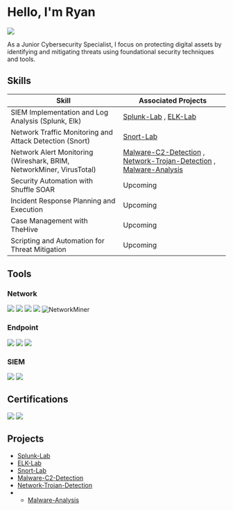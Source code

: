 # Hello, I'm Ryan
<a href="https://linkedin.com/in/ryan-salomon22/"><img src="https://img.shields.io/badge/-LinkedIn-0072b1?&style=for-the-badge&logo=linkedin&logoColor=white" /></a>


As a Junior Cybersecurity Specialist, I focus on protecting digital assets by identifying and mitigating threats using foundational security techniques and tools.

## Skills

| Skill                                         | Associated Projects         |
|-----------------------------------------------|----------------------------|
| SIEM Implementation and Log Analysis (Splunk, Elk) | <a href="https://github.com/RyanSalomon/Splunk-Lab">Splunk-Lab</a> , <a href="https://github.com/RyanSalomon/ELK-Lab">ELK-Lab</a> |  
| Network Traffic Monitoring and Attack Detection (Snort) | <a href="https://github.com/RyanSalomon/Snort_Lab/tree/main">Snort-Lab</a> |
| Network Alert Monitoring (Wireshark, BRIM, NetworkMiner, VirusTotal) | <a href="https://github.com/RyanSalomon/Malware-C2-Detection">Malware-C2-Detection</a> , <a href="https://github.com/RyanSalomon/Network-Trojan-Detection">Network-Trojan-Detection</a> , <a href="https://github.com/RyanSalomon/Malware-Analysis">Malware-Analysis</a> |
| Security Automation with Shuffle SOAR         | Upcoming |
| Incident Response Planning and Execution      | Upcoming |
| Case Management with TheHive                  | Upcoming |
| Scripting and Automation for Threat Mitigation | Upcoming |

## Tools

### Network
<div>
    <img src="https://img.shields.io/badge/-Snort-EF3B2D?&style=for-the-badge&logo=Snort&logoColor=white" />
    <img src="https://img.shields.io/badge/-Zeek-777BB4?&style=for-the-badge&logo=Zeek&logoColor=white" />
    <img src="https://img.shields.io/badge/-Wireshark-1679A7?&style=for-the-badge&logo=Wireshark&logoColor=white" />
    <img src="https://img.shields.io/badge/-Brim-000000?style=for-the-badge&logo=Brim&logoColor=white" />
    <img src="https://img.shields.io/badge/NetworkMiner-8B4513?style=for-the-badge&logo=network&logoColor=white" alt="NetworkMiner" />
</div>

### Endpoint
<div>
    <img src="https://img.shields.io/badge/-Sysinternals-005B99?style=for-the-badge&logo=windows&logoColor=white" />
    <img src="https://img.shields.io/badge/-Sysmon-005B99?style=for-the-badge&logo=windows&logoColor=white" />
    <img src="https://img.shields.io/badge/-Velociraptor-0077B6?style=for-the-badge&logo=apache&logoColor=white" />
</div>

### SIEM
<div>
    <img src="https://img.shields.io/badge/-Splunk-000000?&style=for-the-badge&logo=Splunk&logoColor=white" />
    <img src="https://img.shields.io/badge/-Elastic-005571?&style=for-the-badge&logo=Elastic&logoColor=white" />
</div>

## Certifications
<div>
<img src="https://img.shields.io/badge/-Security%2B-FF0000?&style=for-the-badge&logo=CompTIA&logoColor=white" />
<img src="https://img.shields.io/badge/-Google%20Cybersecurity-4285F4?&style=for-the-badge&logo=Google&logoColor=white" />


## Projects
- <a href="https://github.com/RyanSalomon/Splunk-Lab">Splunk-Lab</a>
- <a href="https://github.com/RyanSalomon/ELK-Lab">ELK-Lab</a>
- <a href="https://github.com/RyanSalomon/Snort_Lab/tree/main">Snort-Lab</a>
- <a href="https://github.com/RyanSalomon/Malware-C2-Detection">Malware-C2-Detection</a>
- <a href="https://github.com/RyanSalomon/Network-Trojan-Detection">Network-Trojan-Detection</a>
- - <a href="https://github.com/RyanSalomon/Malware-Analysis">Malware-Analysis</a>
